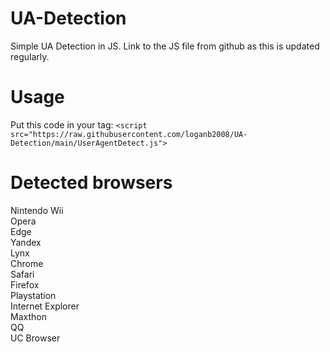 # UA-Detection
Simple UA Detection in JS. Link to the JS file from github as this is updated regularly.
# Usage
Put this code in your tag: `<script src="https://raw.githubusercontent.com/loganb2008/UA-Detection/main/UserAgentDetect.js">`
# Detected browsers
Nintendo Wii<br>
Opera<br>
Edge<br>
Yandex<br>
Lynx<br>
Chrome<br>
Safari<br>
Firefox<br>
Playstation<br>
Internet Explorer<br>
Maxthon<br>
QQ<br>
UC Browser<br>
